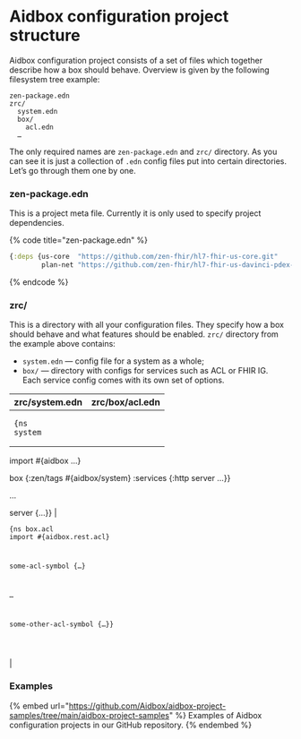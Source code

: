 # Aidbox configuration project structure

Aidbox configuration project consists of a set of files which together describe how a box should behave. Overview is given by the following filesystem tree example:

```
zen-package.edn
zrc/
  system.edn
  box/
    acl.edn
  …
```

The only required names are `zen-package.edn` and `zrc/` directory. As you can see it is just a collection of `.edn` config files put into certain directories. Let’s go through them one by one.

### zen-package.edn

This is a project meta file. Currently it is only used to specify project dependencies.

{% code title="zen-package.edn" %}
```clojure
{:deps {us-core  "https://github.com/zen-fhir/hl7-fhir-us-core.git"
        plan-net "https://github.com/zen-fhir/hl7-fhir-us-davinci-pdex-plan-net.git"}}
```
{% endcode %}

### zrc/

This is a directory with all your configuration files. They specify how a box should behave and what features should be enabled. `zrc/` directory from the example above contains:

* `system.edn` — config file for a system as a whole;
* `box/` — directory with configs for services such as ACL or FHIR IG.\
  Each service config comes with its own set of options.

| zrc/system.edn                                                                                                                                                                                                        | zrc/box/acl.edn                                                                                                                                                                 |
| --------------------------------------------------------------------------------------------------------------------------------------------------------------------------------------------------------------------- | ------------------------------------------------------------------------------------------------------------------------------------------------------------------------------- |
| <pre class="language-clojure"><code class="lang-clojure">{ns     system
 import #{aidbox
          …}

 box
 {:zen/tags #{aidbox/system}
  :services {:http server
             …}}
 
 …
 
 server
 {…}}</code></pre> | <pre class="language-clojure"><code class="lang-clojure">{ns     box.acl
 import #{aidbox.rest.acl}

 some-acl-symbol
 {…}

 …

 some-other-acl-symbol
 {…}}
 
 
 </code></pre> |

### Examples

{% embed url="https://github.com/Aidbox/aidbox-project-samples/tree/main/aidbox-project-samples" %}
Examples of Aidbox configuration projects in our GitHub repository.
{% endembed %}
